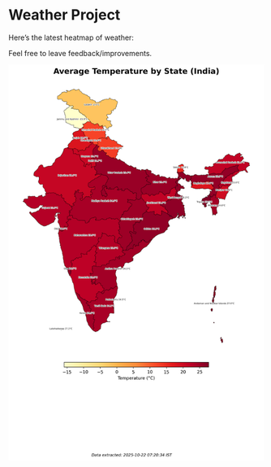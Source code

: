 # Weather Project

Here’s the latest heatmap of weather:

Feel free to leave feedback/improvements.

![India Heatmap](docs/assets/india_heatmap.png?v=F8386D)
